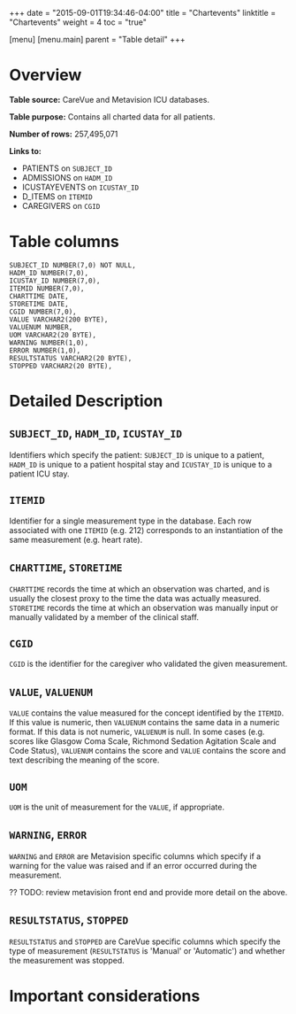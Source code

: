 +++
date = "2015-09-01T19:34:46-04:00"
title = "Chartevents"
linktitle = "Chartevents"
weight = 4
toc = "true"

[menu]
  [menu.main]
    parent = "Table detail"
+++

# Overview

**Table source:** CareVue and Metavision ICU databases.

**Table purpose:** Contains all charted data for all patients.

**Number of rows:** 257,495,071

**Links to:**
 
* PATIENTS on `SUBJECT_ID`
* ADMISSIONS on `HADM_ID`
* ICUSTAYEVENTS on `ICUSTAY_ID`
* D_ITEMS on `ITEMID`
* CAREGIVERS on `CGID`

# Table columns

    SUBJECT_ID NUMBER(7,0) NOT NULL,
    HADM_ID NUMBER(7,0),
    ICUSTAY_ID NUMBER(7,0),
    ITEMID NUMBER(7,0),
    CHARTTIME DATE,
    STORETIME DATE,
    CGID NUMBER(7,0),
    VALUE VARCHAR2(200 BYTE),
    VALUENUM NUMBER,
    UOM VARCHAR2(20 BYTE),
    WARNING NUMBER(1,0),
    ERROR NUMBER(1,0),
    RESULTSTATUS VARCHAR2(20 BYTE),
    STOPPED VARCHAR2(20 BYTE),
    

# Detailed Description

## `SUBJECT_ID`, `HADM_ID`, `ICUSTAY_ID`

Identifiers which specify the patient: `SUBJECT_ID` is unique to a patient, `HADM_ID` is unique to a patient hospital stay and `ICUSTAY_ID` is unique to a patient ICU stay.

## `ITEMID`

Identifier for a single measurement type in the database. Each row associated with one `ITEMID` (e.g. 212) corresponds to an instantiation of the same measurement (e.g. heart rate).

## `CHARTTIME`, `STORETIME`

`CHARTTIME` records the time at which an observation was charted, and is usually the closest proxy to the time the data was actually measured. `STORETIME` records the time at which an observation was manually input or manually validated by a member of the clinical staff.

## `CGID`

`CGID` is the identifier for the caregiver who validated the given measurement.

## `VALUE`, `VALUENUM`

`VALUE` contains the value measured for the concept identified by the `ITEMID`. If this value is numeric, then `VALUENUM` contains the same data in a numeric format. If this data is not numeric, `VALUENUM` is null. In some cases (e.g. scores like Glasgow Coma Scale, Richmond Sedation Agitation Scale and Code Status), `VALUENUM` contains the score and `VALUE` contains the score and text describing the meaning of the score.

## `UOM`

`UOM` is the unit of measurement for the `VALUE`, if appropriate.

## `WARNING`, `ERROR`

`WARNING` and `ERROR` are Metavision specific columns which specify if a warning for the value was raised and if an error occurred during the measurement. 

?? TODO: review metavision front end and provide more detail on the above.

## `RESULTSTATUS`, `STOPPED`

`RESULTSTATUS` and `STOPPED` are CareVue specific columns which specify the type of measurement (`RESULTSTATUS` is 'Manual' or 'Automatic') and whether the measurement was stopped.

# Important considerations